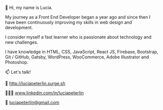 👋 Hi, my name is Lucia.

My journey as a Front End Developer began a year ago and since then I have been continuously improving my skills in web design and development.

I consider myself a fast learner who is passionate about technology and new challenges.

I have knowledge in HTML, CSS, JavaScript, React JS, Firebase, Bootstrap, Git / GitHub, Gatsby, WordPress, WooCommerce, Adobe Illustrator and Photoshop.


📫 Let's talk!


💼 http://luciapeterlin.surge.sh

👩🏻‍💻 www.linkedin.com/in/luciapeterlin

📮 luciapeterlin@gmail.com 
